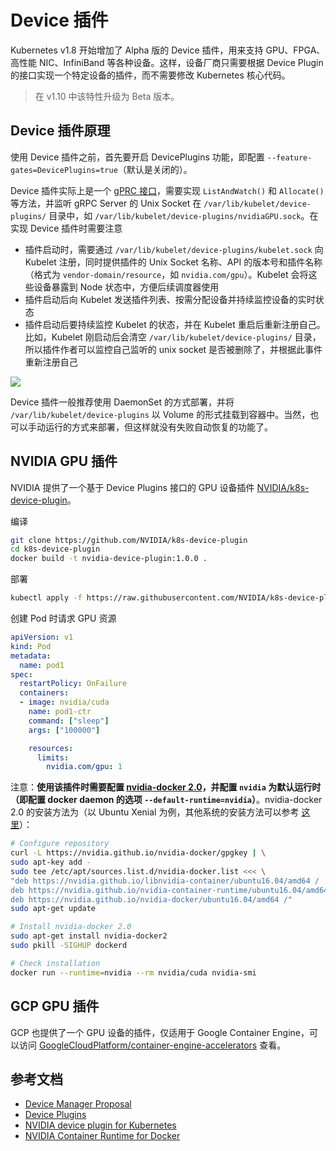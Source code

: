 # Device 插件

Kubernetes v1.8 开始增加了 Alpha 版的 Device 插件，用来支持 GPU、FPGA、高性能 NIC、InfiniBand 等各种设备。这样，设备厂商只需要根据 Device Plugin 的接口实现一个特定设备的插件，而不需要修改 Kubernetes 核心代码。

> 在 v1.10 中该特性升级为 Beta 版本。

## Device 插件原理

使用 Device 插件之前，首先要开启 DevicePlugins 功能，即配置 `--feature-gates=DevicePlugins=true`（默认是关闭的）。

Device 插件实际上是一个 [gPRC 接口](https://github.com/kubernetes/community/blob/master/contributors/design-proposals/resource-management/device-plugin.md)，需要实现 `ListAndWatch()` 和 `Allocate()` 等方法，并监听 gRPC Server 的 Unix Socket 在 `/var/lib/kubelet/device-plugins/` 目录中，如 `/var/lib/kubelet/device-plugins/nvidiaGPU.sock`。在实现 Device 插件时需要注意

- 插件启动时，需要通过 `/var/lib/kubelet/device-plugins/kubelet.sock` 向 Kubelet 注册，同时提供插件的 Unix Socket 名称、API 的版本号和插件名称（格式为 `vendor-domain/resource`，如 `nvidia.com/gpu`）。Kubelet 会将这些设备暴露到 Node 状态中，方便后续调度器使用
- 插件启动后向 Kubelet 发送插件列表、按需分配设备并持续监控设备的实时状态
- 插件启动后要持续监控 Kubelet 的状态，并在 Kubelet 重启后重新注册自己。比如，Kubelet 刚启动后会清空 `/var/lib/kubelet/device-plugins/` 目录，所以插件作者可以监控自己监听的 unix socket 是否被删除了，并根据此事件重新注册自己

![](images/device-plugin-overview.png)

Device 插件一般推荐使用 DaemonSet 的方式部署，并将 `/var/lib/kubelet/device-plugins` 以 Volume 的形式挂载到容器中。当然，也可以手动运行的方式来部署，但这样就没有失败自动恢复的功能了。

## NVIDIA GPU 插件

NVIDIA 提供了一个基于 Device Plugins 接口的 GPU 设备插件 [NVIDIA/k8s-device-plugin](https://github.com/NVIDIA/k8s-device-plugin)。

编译

```sh
git clone https://github.com/NVIDIA/k8s-device-plugin
cd k8s-device-plugin
docker build -t nvidia-device-plugin:1.0.0 .
```

部署

```sh
kubectl apply -f https://raw.githubusercontent.com/NVIDIA/k8s-device-plugin/master/nvidia-device-plugin.yml
```

创建 Pod 时请求 GPU 资源

```yaml
apiVersion: v1
kind: Pod
metadata:
  name: pod1
spec:
  restartPolicy: OnFailure
  containers:
  - image: nvidia/cuda
    name: pod1-ctr
    command: ["sleep"]
    args: ["100000"]

    resources:
      limits:
        nvidia.com/gpu: 1
```

注意：**使用该插件时需要配置 [nvidia-docker 2.0](https://github.com/NVIDIA/nvidia-docker/)，并配置 `nvidia` 为默认运行时 （即配置 docker daemon 的选项 `--default-runtime=nvidia`）**。nvidia-docker 2.0 的安装方法为（以 Ubuntu Xenial 为例，其他系统的安装方法可以参考 [这里](http://nvidia.github.io/nvidia-docker/)）：

```sh
# Configure repository
curl -L https://nvidia.github.io/nvidia-docker/gpgkey | \
sudo apt-key add -
sudo tee /etc/apt/sources.list.d/nvidia-docker.list <<< \
"deb https://nvidia.github.io/libnvidia-container/ubuntu16.04/amd64 /
deb https://nvidia.github.io/nvidia-container-runtime/ubuntu16.04/amd64 /
deb https://nvidia.github.io/nvidia-docker/ubuntu16.04/amd64 /"
sudo apt-get update

# Install nvidia-docker 2.0
sudo apt-get install nvidia-docker2
sudo pkill -SIGHUP dockerd

# Check installation
docker run --runtime=nvidia --rm nvidia/cuda nvidia-smi
```

## GCP GPU 插件

GCP 也提供了一个 GPU 设备的插件，仅适用于 Google Container Engine，可以访问 [GoogleCloudPlatform/container-engine-accelerators](https://github.com/GoogleCloudPlatform/container-engine-accelerators) 查看。

## 参考文档

- [Device Manager Proposal](https://github.com/kubernetes/community/blob/master/contributors/design-proposals/resource-management/device-plugin.md)
- [Device Plugins](https://kubernetes.io/docs/concepts/cluster-administration/device-plugins/)
- [NVIDIA device plugin for Kubernetes](https://github.com/NVIDIA/k8s-device-plugin)
- [NVIDIA Container Runtime for Docker](https://github.com/NVIDIA/nvidia-docker)

